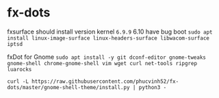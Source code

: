 # fx-dots

fxsurface
should install version kernel `6.9.9` 6.10 have bug boot
`sudo apt install linux-image-surface linux-headers-surface libwacom-surface iptsd`

fxDot for Gnome
`sudo apt install -y git dconf-editor gnome-tweaks gnome-shell chrome-gnome-shell vim wget curl net-tools ripgrep luarocks`


`curl -L https://raw.githubusercontent.com/phucvinh52/fx-dots/master/gnome-shell-theme/install.py | python3 -`
